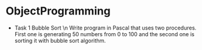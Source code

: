 # ObjectProgramming

- Task 1 Bubble Sort \n
  Write program in Pascal that uses two procedures. First one is generating 50 numbers from 0 to 100 and the second one is sorting it with bubble sort algorithm.
